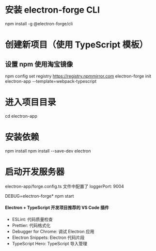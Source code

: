 # 安装 electron-forge CLI

npm install -g @electron-forge/cli

# 创建新项目（使用 TypeScript 模板）
 ## 设置 npm 使用淘宝镜像
npm config set registry https://registry.npmmirror.com
electron-forge init electron-app --template=webpack-typescript

# 进入项目目录

cd electron-app

# 安装依赖

npm install
npm install --save-dev electron

# 启动开发服务器
electron-app/forge.config.ts 文件中配置了 loggerPort: 9004
 
DEBUG=electron-forge* npm start

#### Electron + TypeScript 开发项目推荐的 VS Code 插件
- ESLint: 代码质量检查
- Prettier: 代码格式化
- Debugger for Chrome: 调试 Electron 应用
- Electron Snippets: Electron 代码片段
- TypeScript Hero: TypeScript 导入管理
